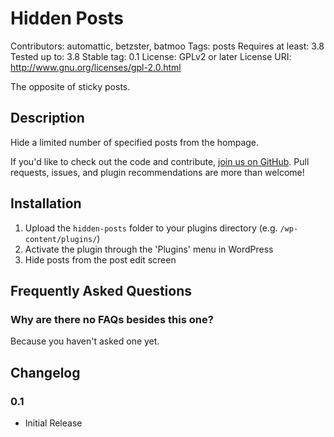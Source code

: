 # Hidden Posts

Contributors: automattic, betzster, batmoo
Tags: posts
Requires at least: 3.8
Tested up to: 3.8
Stable tag: 0.1
License: GPLv2 or later
License URI: http://www.gnu.org/licenses/gpl-2.0.html

The opposite of sticky posts.

## Description

Hide a limited number of specified posts from the hompage.

If you'd like to check out the code and contribute, [join us on GitHub](https://github.com/Automattic/hidden-posts). Pull requests, issues, and plugin recommendations are more than welcome!

## Installation

1. Upload the `hidden-posts` folder to your plugins directory (e.g. `/wp-content/plugins/`)
2. Activate the plugin through the 'Plugins' menu in WordPress
3. Hide posts from the post edit screen

## Frequently Asked Questions

### Why are there no FAQs besides this one?

Because you haven't asked one yet.

## Changelog

### 0.1
* Initial Release

